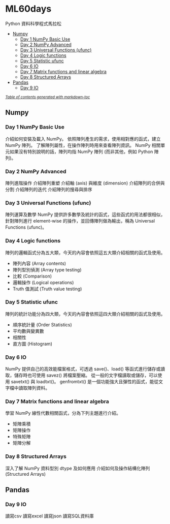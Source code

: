 # ML60days
Python 資料科學程式馬拉松
- [Numpy](#numpy)
  * [Day 1 NumPy Basic Use](#day-1-numpy-basic-use)
  * [Day 2 NumPy Advanced](#day-2-numpy-advanced)
  * [Day 3 Universal Functions (ufunc)](#day-3-universal-functions--ufunc-)
  * [Day 4 Logic functions](#day-4-logic-functions)
  * [Day 5 Statistic ufunc](#day-5-statistic-ufunc)
  * [Day 6 IO](#day-6-io)
  * [Day 7 Matrix functions and linear algebra](#day-7-matrix-functions-and-linear-algebra)
  * [Day 8 Structured Arrays](#day-8-structured-arrays)
- [Pandas](#pandas)
  * [Day 9 IO](#day-9-io)

<small><i><a href='http://ecotrust-canada.github.io/markdown-toc/'>Table of contents generated with markdown-toc</a></i></small>

## Numpy
### Day 1 NumPy Basic Use
介紹如何安裝及載入 NumPy。
依照陣列產生的需求，使用相對應的函式，建立 NumPy 陣列。
了解陣列屬性，在操作陣列時用來查看陣列資訊。
NumPy 相關單元如果沒有特別說明的話，陣列均指 NumPy 陣列 (而非其他，例如 Python 陣列)。

### Day 2 NumPy Advanced
陣列進階操作
介紹陣列重塑
介紹軸 (axis) 與維度 (dimension)
介紹陣列的合併與分割
介紹陣列的迭代
介紹陣列的搜尋與排序

### Day 3 Universal Functions (ufunc)
陣列運算及數學
NumPy 提供許多數學及統計的函式，這些函式的用法都很相似，針對陣列進行 element-wise 的操作，並回傳陣列做為輸出，稱為 Universal Functions (ufunc)。

### Day 4 Logic functions
陣列的邏輯函式分為五大類，今天的內容會依照這五大類介紹相關的函式及使用。
- 陣列內容 (Array contents)
- 陣列型別偵測 (Array type testing)
- 比較 (Comparison)
- 邏輯操作 (Logical operations)
- Truth 值測試 (Truth value testing)

### Day 5 Statistic ufunc
陣列的統計功能分為四大類，今天的內容會依照這四大類介紹相關的函式及使用。
- 順序統計量 (Order Statistics)
- 平均數與變異數
- 相關性
- 直方圖 (Histogram)

### Day 6 IO
NumPy 提供自己的高效能檔案格式，可透過 save()、load() 等函式進行儲存或讀取，儲存時也可使用 savez() 將檔案壓縮。
從一般的文字檔讀取或儲存，可以使用 savetxt() 與 loadtxt()。
genfromtxt() 是一個功能強大且彈性的函式，能從文字檔中讀取陣列資料。

### Day 7 Matrix functions and linear algebra 
學習 NumPy 線性代數相關函式，分為下列主題進行介紹。
- 矩陣乘積
- 矩陣操作
- 特殊矩陣
- 矩陣分解

### Day 8 Structured Arrays
深入了解 NumPy 資料型別 dtype 及如何應用
介紹如何及操作結構化陣列 (Structured Arrays)

## Pandas
### Day 9 IO
讀寫csv
讀寫excel
讀寫json
讀寫SQL資料庫
